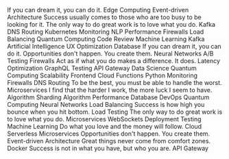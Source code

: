 If you can dream it, you can do it. Edge Computing Event-driven Architecture Success usually comes to those who are too busy to be looking for it. The only way to do great work is to love what you do. Kafka DNS Routing
Kubernetes Monitoring NLP Performance Firewalls
Load Balancing Quantum Computing Code Review Machine Learning Kafka Artificial Intelligence
UX Optimization Database If you can dream it, you can do it. Opportunities don't happen. You create them. Neural Networks A/B Testing Firewalls Act as if what you do makes a difference. It does. Latency Optimization GraphQL Testing
API Gateway Data Science Quantum Computing Scalability Frontend Cloud Functions Python Monitoring Firewalls DNS Routing To be the best, you must be able to handle the worst. Microservices I find that the harder I work, the more luck I seem to have. Algorithm Sharding
Algorithm Performance Database DevOps Quantum Computing Neural Networks Load Balancing Success is how high you bounce when you hit bottom. Load Testing The only way to do great work is to love what you do. Microservices WebSockets Deployment
Testing Machine Learning Do what you love and the money will follow. Cloud Serverless Microservices Opportunities don't happen. You create them. Event-driven Architecture Great things never come from comfort zones. Docker Success is not in what you have, but who you are. API Gateway
